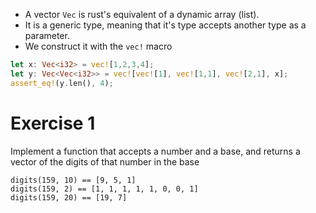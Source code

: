 * A vector `Vec` is rust's equivalent of a dynamic array (list).
* It is a generic type, meaning that it's type accepts another type as a parameter.
* We construct it with the `vec!` macro

```rust
let x: Vec<i32> = vec![1,2,3,4];
let y: Vec<Vec<i32>> = vec![vec![1], vec![1,1], vec![2,1], x];
assert_eq!(y.len(), 4);
```

# Exercise 1
Implement a function that accepts a number and a base, and returns a vector of the digits of that number in the base

```
digits(159, 10) == [9, 5, 1]
digits(159, 2) == [1, 1, 1, 1, 1, 0, 0, 1]
digits(159, 20) == [19, 7]
```